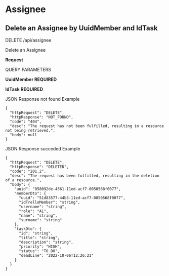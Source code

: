 # Assignee

## Delete an Assignee by UuidMember and IdTask

DELETE /api/assignee

Delete an Assignee

**Request**

QUERY PARAMETERS

**UuidMember REQUIRED**

**IdTask REQUIRED**


JSON Response not found Example

``` 
{
  "httpRequest": "DELETE",
  "httpResponse": "NOT_FOUND",
  "code": "404",
  "desc": "The request has not been fulfilled, resulting in a resource not being retrieved.",
  "body": null
}
```


JSON Response succeded Example

``` 
{
  "httpRequest": "DELETE",
  "httpResponse": "DELETED",
  "code": "201.2",
  "desc": "The request has been fulfilled, resulting in the deletion of a resource.",
  "body": {
    "uuid": "858092de-4561-11ed-acf7-0050568f0077",
    "memberDto": {
      "uuid": "51d83577-44b3-11ed-acf7-0050568f0077",
      "idTrelloMember": "string",
      "username": "string",
      "role": "A1",
      "name": "string",
      "surname": "string"
    },
    "taskDto": {
      "id": "string",
      "title": "string",
      "description": "string",
      "priority": "HIGH",
      "status": "TO_DO",
      "deadLine": "2022-10-06T12:26:21"
    }
  }
}
```